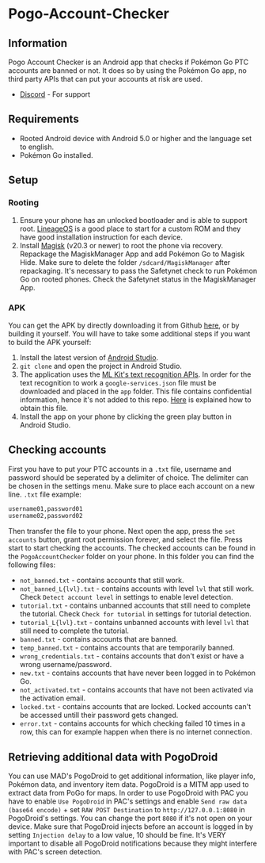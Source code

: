 # Pogo-Account-Checker
## Information
Pogo Account Checker is an Android app that checks if Pokémon Go PTC accounts are banned or not. It does so by using the Pokémon Go app, no third party APIs that can put your accounts at risk are used.
* [Discord](https://discord.gg/sNv8sPr) - For support
## Requirements
* Rooted Android device with Android 5.0 or higher and the language set to english.
* Pokémon Go installed.
## Setup
### Rooting
1. Ensure your phone has an unlocked bootloader and is able to support root. [LineageOS](https://lineageos.org/) is a good place to start for a custom ROM and they have good installation instruction for each device.
2. Install [Magisk](https://www.xda-developers.com/how-to-install-magisk/) (v20.3 or newer) to root the phone via recovery. Repackage the MagiskManager App and add Pokémon Go to Magisk Hide. Make sure to delete the folder `/sdcard/MagiskManager` after repackaging. It's necessary to pass the Safetynet check to run Pokémon Go on rooted phones. Check the Safetynet status in the MagiskManager App.
### APK
You can get the APK by directly downloading it from Github [here](https://github.com/pogo-account-checker/Pogo-Account-Checker/blob/master/apk/pogo-account-checker.apk), or by building it yourself. You will have to take some additional steps if you want to build the APK yourself:
1. Install the latest version of [Android Studio](https://developer.android.com/studio/).
2. `git clone` and open the project in Android Studio.
3. The application uses the [ML Kit's text recognition APIs](https://firebase.google.com/docs/ml-kit/recognize-text). In order for the text recognition to work a `google-services.json` file must be downloaded and placed in the `app` folder. This file contains confidential information, hence it's not added to this repo. [Here](https://firebase.google.com/docs/android/setup) is explained how to obtain this file.
4. Install the app on your phone by clicking the green play button in Android Studio.
## Checking accounts
First you have to put your PTC accounts in a `.txt` file, username and password should be seperated by a delimiter of choice. The delimiter can be chosen in the settings menu. Make sure to place each account on a new line. `.txt` file example:
```txt
username01,password01
username02,password02
```
Then transfer the file to your phone. Next open the app, press the `set accounts` button, grant root permission forever, and select the file. Press start to start checking the accounts. The checked accounts can be found in the `PogoAccountChecker` folder on your phone. In this folder you can find the following files:
* `not_banned.txt` - contains accounts that still work.
* `not_banned_L{lvl}.txt` - contains accounts with level `lvl` that still work. Check `Detect account level` in settings to enable level detection.
* `tutorial.txt` - contains unbanned accounts that still need to complete the tutorial. Check `Check for tutorial` in settings for tutorial detection.
* `tutorial_L{lvl}.txt` - contains unbanned accounts with level `lvl` that still need to complete the tutorial.
* `banned.txt` - contains accounts that are banned.
* `temp_banned.txt` - contains accounts that are temporarily banned.
* `wrong_credentials.txt` - contains accounts that don't exist or have a wrong username/password.
* `new.txt` - contains accounts that have never been logged in to Pokémon Go.
* `not_activated.txt` - contains accounts that have not been activated via the activation email.
* `locked.txt` - contains accounts that are locked. Locked accounts can't be accessed untill their password gets changed.
* `error.txt` - contains accounts for which checking failed 10 times in a row, this can for example happen when there is no internet connection.
## Retrieving additional data with PogoDroid
You can use MAD's PogoDroid to get additional information, like player info, Pokémon data, and inventory item data. PogoDroid is a MITM app used to extract data from PoGo for maps. In order to use PogoDroid with PAC you have to enable `Use PogoDroid` in PAC's settings and enable `Send raw data (base64 encode)` + set `RAW POST Destination` to `http://127.0.0.1:8080` in PogoDroid's settings. You can change the port `8080` if it's not open on your device. Make sure that PogoDroid injects before an account is logged in by setting `Injection delay` to a low value, 10 should be fine. It's VERY important to disable all PogoDroid notifications because they might interfere with PAC's screen detection.
